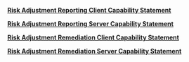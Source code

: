 
**[Risk Adjustment Reporting Client Capability Statement](CapabilityStatement-ra-reporting-client.html)**

**[Risk Adjustment Reporting Server Capability Statement](CapabilityStatement-ra-reporting-server.html)**

**[Risk Adjustment Remediation Client Capability Statement](CapabilityStatement-ra-remediation-client.html)**

**[Risk Adjustment Remediation Server Capability Statement](CapabilityStatement-ra-remediation-server.html)**
